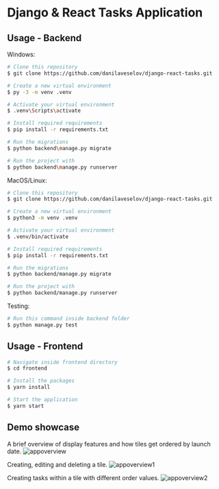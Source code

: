 # Django & React Tasks Application

## Usage - Backend

Windows:

```bash
# Clone this repository
$ git clone https://github.com/danilaveselov/django-react-tasks.git

# Create a new virtual environment
$ py -3 -m venv .venv

# Activate your virtual environment
$ .venv\Scripts\activate

# Install required requirements
$ pip install -r requirements.txt

# Run the migrations
$ python backend\manage.py migrate

# Run the project with
$ python backend\manage.py runserver
```

MacOS/Linux:

```bash
# Clone this repository
$ git clone https://github.com/danilaveselov/django-react-tasks.git

# Create a new virtual environment
$ python3 -m venv .venv

# Activate your virtual environment
$ .venv/bin/activate

# Install required requirements
$ pip install -r requirements.txt

# Run the migrations
$ python backend/manage.py migrate

# Run the project with
$ python backend/manage.py runserver
```

Testing:

```bash
# Run this command inside backend folder
$ python manage.py test
```

## Usage - Frontend


```bash
# Navigate inside frontend directory
$ cd frontend

# Install the packages
$ yarn install

# Start the application
$ yarn start
```
## Demo showcase
A brief overview of display features and how tiles get ordered by launch date.
![appoverview](https://github.com/danilaveselov/django-react-tasks/assets/86387035/489b1092-d37e-4378-9ae5-27ed293f63f8)

Creating, editing and deleting a tile.
![appoverview1](https://github.com/danilaveselov/django-react-tasks/assets/86387035/60c3ea3a-f84d-4089-9de8-930e5557b6da)

Creating tasks within a tile with different order values.
![appoverview2](https://github.com/danilaveselov/django-react-tasks/assets/86387035/582b114b-f223-4479-8e67-3f11564cc79d)
